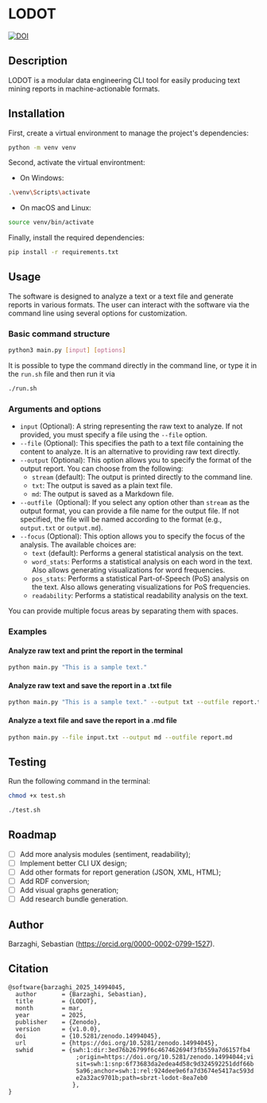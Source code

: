 # LODOT

[![DOI](https://zenodo.org/badge/DOI/10.5281/zenodo.14994045.svg)](https://doi.org/10.5281/zenodo.14994045)


## Description

LODOT is a modular data engineering CLI tool for easily producing text mining reports in machine-actionable formats.

## Installation

First, create a virtual environment to manage the project's dependencies:

```bash
python -m venv venv
```

Second, activate the virtual environtment:

* On Windows:  
```bash
.\venv\Scripts\activate
```

* On macOS and Linux:  
```bash
source venv/bin/activate
```

Finally, install the required dependencies:

```bash
pip install -r requirements.txt
```

## Usage

The software is designed to analyze a text or a text file and generate reports in various formats. The user can interact with the software via the command line using several options for customization.

### Basic command structure

```bash
python3 main.py [input] [options]
```

It is possible to type the command directly in the command line, or type it in the `run.sh` file and then run it via

```bash
./run.sh
```

### Arguments and options

* `input` (Optional): A string representing the raw text to analyze. If not provided, you must specify a file using the `--file` option.
* `--file` (Optional): This specifies the path to a text file containing the content to analyze. It is an alternative to providing raw text directly.
* `--output` (Optional): This option allows you to specify the format of the output report. You can choose from the following:
    * `stream` (default): The output is printed directly to the command line.
    * `txt`: The output is saved as a plain text file.
    * `md`: The output is saved as a Markdown file.
* `--outfile `(Optional): If you select any option other than `stream` as the output format, you can provide a file name for the output file. If not specified, the file will be named according to the format (e.g., `output.txt` or `output.md`).
* `--focus` (Optional): This option allows you to specify the focus of the analysis. The available choices are:
    * `text` (default): Performs a general statistical analysis on the text.
    * `word_stats`: Performs a statistical analysis on each word in the text. Also allows generating visualizations for word frequencies.
    * `pos_stats`: Performs a statistical Part-of-Speech (PoS) analysis on the text. Also allows generating visualizations for PoS frequencies.
    * `readability`: Performs a statistical readability analysis on the text.

You can provide multiple focus areas by separating them with spaces.

### Examples

#### Analyze raw text and print the report in the terminal

```bash
python main.py "This is a sample text."
```

#### Analyze raw text and save the report in a .txt file

```bash
python main.py "This is a sample text." --output txt --outfile report.txt
```

#### Analyze a text file and save the report in a .md file

```bash
python main.py --file input.txt --output md --outfile report.md
```

## Testing

Run the following command in the terminal:

```bash
chmod +x test.sh

./test.sh
```

## Roadmap

- [ ] Add more analysis modules (sentiment, readability);
- [ ] Implement better CLI UX design;
- [ ] Add other formats for report generation (JSON, XML, HTML);
- [ ] Add RDF conversion;
- [ ] Add visual graphs generation;
- [ ] Add research bundle generation.

## Author

Barzaghi, Sebastian (https://orcid.org/0000-0002-0799-1527).

## Citation

```
@software{barzaghi_2025_14994045,
  author       = {Barzaghi, Sebastian},
  title        = {LODOT},
  month        = mar,
  year         = 2025,
  publisher    = {Zenodo},
  version      = {v1.0.0},
  doi          = {10.5281/zenodo.14994045},
  url          = {https://doi.org/10.5281/zenodo.14994045},
  swhid        = {swh:1:dir:3ed76b26799f6c467462694f3fb559a7d6157fb4
                   ;origin=https://doi.org/10.5281/zenodo.14994044;vi
                   sit=swh:1:snp:6f73683da2edea4d58c9d324592251ddf66b
                   5a96;anchor=swh:1:rel:924dee9e6fa7d3674e5417ac593d
                   e2a32ac9701b;path=sbrzt-lodot-8ea7eb0
                  },
}
```
